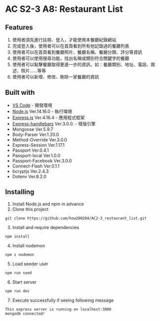 # AC S2-3 A8: Restaurant List

## Features
1. 使用者須先進行註冊、登入，才能使用本餐廳紀錄網站
2. 完成登入後，使用者可以在首頁看到所有他記錄過的餐廳列表
3. 使用者可以在首頁看到餐廳照片、餐廳名稱、餐廳分類、評分等資訊
4. 使用者可以使用搜尋功能，找出名稱或類別符合關鍵字的餐廳
5. 使用者可以點擊餐廳取得更進一步的資訊，如：餐廳類別、地址、電話、敘述、照片......等等
6. 使用者可以新增、修改、刪除一家餐廳的資訊

## Built with
* [VS Code](https://code.visualstudio.com/) - 開發環境
* [Node.js](https://nodejs.org/en/) Ver.14.16.0 - 執行環境
* [Express.js](https://www.npmjs.com/package/express) Ver.4.16.4 - 應用程式框架
* [Express-handlebars](https://www.npmjs.com/package/express-handlebars) Ver.3.0.0. - 樣版引擎
* Mongoose Ver.5.9.7
* Body-Parser Ver.1.20.0
* Method-Override Ver.3.0.0
* Express-Session Ver.1.17.1
* Passport Ver.0.4.1
* Passport-local Ver.1.0.0
* Passport-Facebook Ver.3.0.0
* Connect-Flash Ver.0.1.1
* bcryptjs Ver.2.4.3
* Dotenv Ver.8.2.0

## Installing
1. Install Node.js and npm in advance
2. Clone this project
```
git clone https://github.com/how200284/AC2-3_restaurant_list.git
```
3. Install and require dependencies
```
npm install
```
4. Install nodemon
```
npm i nodemon
```
5. Load seeder user
```
npm run seed
```
6. Start server
```
npm run dev
```
7. Execute successfully if seeing following message
```
This express server is running on localhost:3000
mongodb connected!
```
